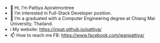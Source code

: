 - 👋 Hi, I’m Pattiya Apiratmontree
- 👀 I’m interested in Full-Stack Developer position.
- 🌱 I’m a graduated with a Computer Engineering degree at Chiang Mai University, Thailand.
- ℹ️ My website: https://jnpat.github.io/pattiya/
- 📫 How to reach me FB: https://www.facebook.com/jeanpattiya/

<!---
jnpat/jnpat is a ✨ special ✨ repository because its `README.md` (this file) appears on your GitHub profile.
You can click the Preview link to take a look at your changes.
--->
